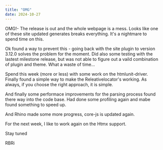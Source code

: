 ```yaml
---
title: "OMG"
date: 2024-10-27
---
```


OMG!- The release is out and the whole webpage is a mess. Looks like one of these site updated generates breaks everything.
It's a nightmare to spend time on this.

Ok found a way to prevent this - going back with the site plugin to version 3.12.0 solves the problem for the moment.
Did also some testing with the lastest milestone release, but was not able to figure out a vaild combination of plugin
and theme. What a waste of time...

Spend this week (more or less) with some work on the htmlunit-driver. Finally found a simple way to make the Releativelocator's
working. As always, if you choose the right approach, it is simple.

And finally some performace improvements for the parsing process found there way into the code base. Had done some profiling
again and mabe found something to speed up.

And Rhino made some more progress, core-js is updated again.

For the next week, I like to work again on the Htmx support.

Stay tuned

RBRi